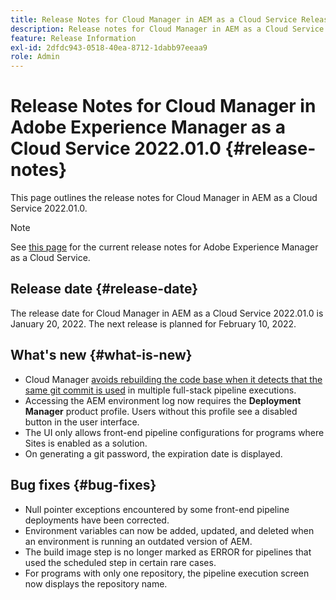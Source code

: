 ```yaml
---
title: Release Notes for Cloud Manager in AEM as a Cloud Service Release 2022.01.0
description: Release notes for Cloud Manager in AEM as a Cloud Service release 2022.01.0.
feature: Release Information
exl-id: 2dfdc943-0518-40ea-8712-1dabb97eeaa9
role: Admin
---
```

# Release Notes for Cloud Manager in Adobe Experience Manager as a Cloud Service 2022.01.0 {#release-notes}

This page outlines the release notes for Cloud Manager in AEM as a Cloud Service 2022.01.0.

>[!NOTE]
>
>See [this page](/help/release-notes/release-notes-cloud/release-notes-current.md) for the current release notes for Adobe Experience Manager as a Cloud Service.

## Release date {#release-date}

The release date for Cloud Manager in AEM as a Cloud Service 2022.01.0 is January 20, 2022. The next release is planned for February 10, 2022.

## What's new {#what-is-new}

* Cloud Manager [avoids rebuilding the code base when it detects that the same git commit is used](/help/implementing/cloud-manager/getting-access-to-aem-in-cloud/setting-up-project.md#build-artifact-reuse) in multiple full-stack pipeline executions.
* Accessing the AEM environment log now requires the **Deployment Manager** product profile. Users without this profile see a disabled button in the user interface.
* The UI only allows front-end pipeline configurations for programs where Sites is enabled as a solution.
* On generating a git password, the expiration date is displayed.

## Bug fixes {#bug-fixes}

* Null pointer exceptions encountered by some front-end pipeline deployments have been corrected.
* Environment variables can now be added, updated, and deleted when an environment is running an outdated version of AEM.
* The build image step is no longer marked as ERROR for pipelines that used the scheduled step in certain rare cases.
* For programs with only one repository, the pipeline execution screen now displays the repository name.
